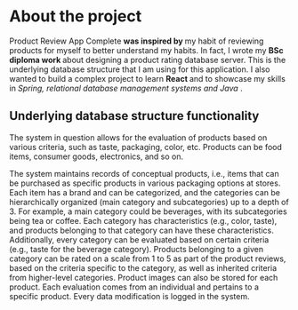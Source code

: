 # About the project
Product Review App Complete <b> was inspired by </b> my habit of reviewing products for myself to better understand my habits. In fact, I wrote my <b> BSc diploma work </b> about designing a product rating database server. This is the underlying database structure that I am using for this application. I also wanted to build a complex project to learn <b> React </b> and to showcase my skills in <i> Spring, relational database management systems and Java </i>.
## Underlying database structure functionality
The system in question allows for the evaluation of products based on various criteria, such as taste, packaging, color, etc. Products can be food items, consumer goods, electronics, and so on.

The system maintains records of conceptual products, i.e., items that can be purchased as specific products in various packaging options at stores. Each item has a brand and can be categorized, and the categories can be hierarchically organized (main category and subcategories) up to a depth of 3. For example, a main category could be beverages, with its subcategories being tea or coffee. Each category has characteristics (e.g., color, taste), and products belonging to that category can have these characteristics. Additionally, every category can be evaluated based on certain criteria (e.g., taste for the beverage category). Products belonging to a given category can be rated on a scale from 1 to 5 as part of the product reviews, based on the criteria specific to the category, as well as inherited criteria from higher-level categories. Product images can also be stored for each product. Each evaluation comes from an individual and pertains to a specific product. Every data modification is logged in the system.